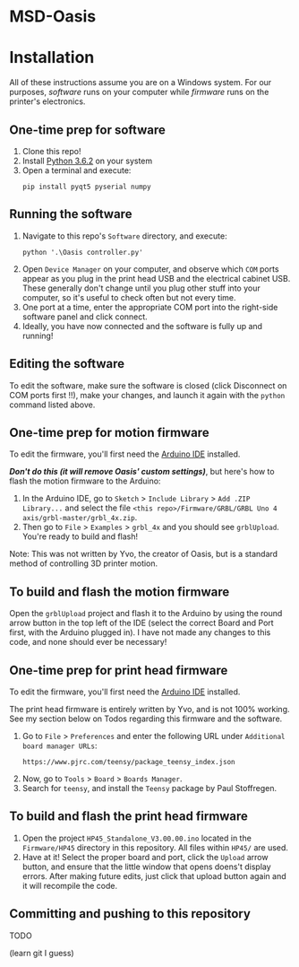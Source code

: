 # MSD-Oasis

# Installation
All of these instructions assume you are on a Windows system.
For our purposes, _software_ runs on your computer while _firmware_ runs on the printer's electronics.

## One-time prep for software
1. Clone this repo!
2. Install [Python 3.6.2](https://www.python.org/downloads/release/python-362/) on your system
3. Open a terminal and execute:
    ```(bash)
    pip install pyqt5 pyserial numpy   
    ```

## Running the software
1. Navigate to this repo's `Software` directory, and execute:
    ```(bash)
    python '.\Oasis controller.py'
    ```
2. Open `Device Manager` on your computer, and observe which `COM` ports appear as you plug in the print head USB and the electrical cabinet USB. These generally don't change until you plug other stuff into your computer, so it's useful to check often but not every time.
3. One port at a time, enter the appropriate COM port into the right-side software panel and click connect.
4. Ideally, you have now connected and the software is fully up and running!

## Editing the software
To edit the software, make sure the software is closed (click Disconnect on COM ports first !!), make your changes, and launch it again with the `python` command listed above.

## One-time prep for motion firmware
To edit the firmware, you'll first need the [Arduino IDE](https://www.arduino.cc/en/software) installed. 

___Don't do this (it will remove Oasis' custom settings)___, but here's how to flash the motion firmware to the Arduino:
1. In the Arduino IDE, go to `Sketch` > `Include Library` > `Add .ZIP Library...` and select the file `<this repo>/Firmware/GRBL/GRBL Uno 4 axis/grbl-master/grbl_4x.zip`. 
2. Then go to `File` > `Examples` > `grbl_4x` and you should see `grblUpload`. You're ready to build and flash!

Note: This was not written by Yvo, the creator of Oasis, but is a standard method of controlling 3D printer motion.

## To build and flash the motion firmware
Open the `grblUpload` project and flash it to the Arduino by using the round arrow button in the top left of the IDE (select the correct Board and Port first, with the Arduino plugged in). I have not made any changes to this code, and none should ever be necessary!

## One-time prep for print head firmware
To edit the firmware, you'll first need the [Arduino IDE](https://www.arduino.cc/en/software) installed. 

The print head firmware is entirely written by Yvo, and is not 100% working. See my section below on Todos regarding this firmware and the software.

1. Go to `File` > `Preferences` and enter the following URL under `Additional board manager URLs`:
    ```
    https://www.pjrc.com/teensy/package_teensy_index.json
    ```
2. Now, go to `Tools` > `Board` > `Boards Manager`.
3. Search for `teensy`, and install the `Teensy` package by Paul Stoffregen.

## To build and flash the print head firmware
1. Open the project `HP45_Standalone_V3.00.00.ino` located in the `Firmware/HP45` directory in this repository. All files within `HP45/` are used.
2. Have at it! Select the proper board and port, click the `Upload` arrow button, and ensure that the little window that opens doens't display errors. After making future edits, just click that upload button again and it will recompile the code.

## Committing and pushing to this repository
TODO

(learn git I guess)